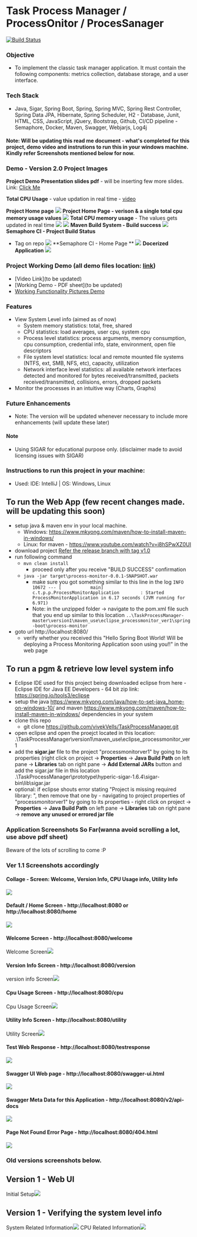 # Task Process Manager / ProcessOnitor / ProcesSanager

[![Build Status](https://semaphoreci.com/api/v1/projects/3bb1fbdb-6c1a-4804-ad37-36a86bc09d46/2305464/badge.svg)](https://semaphoreci.com/kevshali/taskprocessmanager)

### Objective
- To implement the classic task manager application.  It must contain the following components: metrics collection, database storage, and a user interface.

### Tech Stack 
- Java, Sigar, Spring Boot, Spring, Spring MVC, Spring Rest Controller, Spring Data JPA, Hibernate, Spring Scheduler, H2 - Database, Junit, HTML, CSS, JavaScript, jQuery, Bootstrap, Github, CI/CD pipeline - Semaphore, Docker, Maven, Swagger, Webjarjs, Log4j

#### Note: Will be updating this read me document - what's completed for this project, demo video and instrutions to run this in your windows machine. Kindly refer Screenshots mentioned below for now.

### Demo - Version 2.0 Project Images
**Project Demo Presentation slides pdf** - will be inserting few more slides. Link: [Click Me](https://drive.google.com/open?id=1-Q7_c6f8cjn-SFLiUFJT4uNpP5ndBizl)

**Total CPU Usage** - value updation in real time - [video](https://github.com/vivekVells/TaskProcessManager/blob/master/demo-review/version2/Task%20Process%20Monitor%20-%20Total%20CPU%20memory%20Usage.mp4)

**Project Home page** 
![](https://github.com/vivekVells/TaskProcessManager/blob/master/demo-review/version2/Screenshots/Process%20Monitor%20home%20page.PNG)
**Project Home Page - verison & a single total cpu memory usage values**
![](https://github.com/vivekVells/TaskProcessManager/blob/master/demo-review/version2/Screenshots/Process%20Monitor%20Home%20Page%20-%20Version%20%26%20Single%20CPU%20usage%20info.png)
**Total CPU memory usage** - The values gets updated in real time
![](
https://github.com/vivekVells/TaskProcessManager/blob/master/demo-review/version2/Task%20Process%20Monitor%20-%20Total%20CPU%20memory%20Usage.gif)
![](https://github.com/vivekVells/TaskProcessManager/blob/master/demo-review/version2/Screenshots/Total%20CPU%20Memory%20Usage.PNG)
**Maven Build System - Build success**
![](https://github.com/vivekVells/TaskProcessManager/blob/master/demo-review/version2/Screenshots/maven%20build%20output.PNG)
**Semaphore CI - Project Build Status**
- Tag on repo
![](https://github.com/vivekVells/TaskProcessManager/blob/master/demo-review/version2/Screenshots/Build%20passed%20snippet.PNG)
**Semaphore CI - Home Page **
![](https://github.com/vivekVells/TaskProcessManager/blob/master/demo-review/version2/Screenshots/Semphore%20home%20page%20of%20this%20appln.PNG)
**Docerized Application**
![](https://github.com/vivekVells/TaskProcessManager/blob/master/demo-review/version2/Screenshots/Dockerized%20the%20application.PNG)

### Project Working Demo (all demo files location: [link](https://github.com/vivekVells/TaskProcessManager/tree/master/demo-review))
- [Video Link](to be updated)
- [Working Demo - PDF sheet](to be updated)
- [Working Functionality Pictures Demo](https://github.com/vivekVells/TaskProcessManager#application-screenshots-so-farwanna-avoid-scrolling-a-lot-use-above-pdf-sheet)

### Features
- View System Level info (aimed as of now)
  - System memory statistics: total, free, shared
  - CPU statistics: load averages, user cpu, system cpu
  - Process level statistics: process arguments, memory consumption, cpu consumption, credential info, state, environment, open file descriptors
  - File system level statistics: local and remote mounted file systems (NTFS, ext, SMB, NFS, etc), capacity, utilization
  - Network interface level statistics: all available network interfaces detected and monitored for bytes received/transmitted, packets received/transmitted, collisions, errors, dropped packets 
- Monitor the processes in an intuitive way (Charts, Graphs)

### Future Enhancements
- Note: The version will be updated whenever necessary to include more enhancements (will update these later) 

#### Note
- Using SIGAR for educational purpose only. (disclaimer made to avoid licensing issues with SIGAR)

### Instructions to run this project in your machine:
- Used: IDE: IntelliJ | OS: Windows, Linux

## To run the Web App (few recent changes made. will be updating this soon)
- setup java & maven env in your local machine. 
  - Windows: https://www.mkyong.com/maven/how-to-install-maven-in-windows/
  - Linux: for maven - https://www.youtube.com/watch?v=i8hSPwXZ0UI
- download project [Refer the release branch with tag v1.0](https://github.com/vivekVells/TaskProcessManager/releases/tag/v1.0)
- run following command
  - ```mvn clean install```
  	- proceed only after you receive "BUILD SUCCESS" confirmation
  - ```java -jar target\process-monitor-0.0.1-SNAPSHOT.war```
  	- make sure you got something similar to this line in the log ```INFO 10672 --- [           main] c.t.p.p.ProcessMonitorApplication        : Started ProcessMonitorApplication in 6.17 seconds (JVM running for 6.971)```
    - Note: in the unzipped folder -> navigate to the pom.xml file such that you end up similar to this location ```..\TaskProcessManager-master\version1\maven_use\eclipse_processmonitor_ver1\spring-boot\process-monitor```
- goto url http://localhost:8080/
    - verify whether you received this "Hello Spring Boot World! Will be deploying a Process Monitoring Application soon using you!!" in the web page

## To run a pgm & retrieve low level system info
- Eclipse IDE used for this project being downloaded eclipse from here - Eclipse IDE for Java EE Developers - 64 bit zip link: https://spring.io/tools3/eclipse
- setup the java  https://www.mkyong.com/java/how-to-set-java_home-on-windows-10/ and maven https://www.mkyong.com/maven/how-to-install-maven-in-windows/ dependencies in your system 
- clone this repo
    - git clone https://github.com/vivekVells/TaskProcessManager.git 
- open eclipse and open the proejct located in this location: .\TaskProcessManager\version1\maven_use\eclipse_processmonitor_ver1
- add the **sigar.jar** file to the project "processmonitorver1" by going to its properties (right click on project -> **Properties** -> **Java Build Path** on left pane -> **Libraries** tab on right pane -> **Add External JARs** button and add the sigar.jar file in this location .\TaskProcessManager\prototype\hyperic-sigar-1.6.4\sigar-bin\lib\sigar.jar
- optional: if eclipse shouts error stating "Project is missing required library: <location of jar>", then remove that one by - navigating to project properties of "processmonitorver1" by going to its properties - right click on project -> **Properties** -> **Java Build Path** on left pane -> **Libraries** tab on right pane -> **remove any unused or errored jar file**

### Application Screenshots So Far(wanna avoid scrolling a lot, use above pdf sheet)
Beware of the lots of scrolling to come :P

### Ver 1.1 Screenshots accordingly
#### Collage - Screen: Welcome, Version Info, CPU Usage info, Utility Info
![](https://github.com/vivekVells/TaskProcessManager/blob/master/demo-review/version1/spring-boot/collaged%20screens%20of%20welcome%20-%20cpu%20-%20version%20-%20utility.PNG)
#### Default / Home Screen - http://localhost:8080 or http://localhost:8080/home
![](https://github.com/vivekVells/TaskProcessManager/blob/SwaggerSpringBoot/demo-review/version1/spring-boot/ver1.2/v1.2-default-home-page-web-page-response.PNG)
#### Welcome Screen - http://localhost:8080/welcome
Welcome Screen![](https://github.com/vivekVells/TaskProcessManager/blob/master/demo-review/version1/spring-boot/ver1.1%20-%20welcome%20screen.PNG)
#### Version Info Screen - http://localhost:8080/version
version info Screen![](https://github.com/vivekVells/TaskProcessManager/blob/master/demo-review/version1/spring-boot/ver1.1%20-%20version%20screen%20output.PNG)
#### Cpu Usage Screen - http://localhost:8080/cpu
Cpu Usage Screen![](https://github.com/vivekVells/TaskProcessManager/blob/master/demo-review/version1/spring-boot/ver1.1%20-%20cpu%20screen.PNG)
#### Utility Info Screen - http://localhost:8080/utility
Utility Screen![](https://github.com/vivekVells/TaskProcessManager/blob/master/demo-review/version1/spring-boot/ver1.1%20-%20utlity%20screen.PNG)
#### Test Web Response - http://localhost:8080/testresponse
![](https://github.com/vivekVells/TaskProcessManager/blob/SwaggerSpringBoot/demo-review/version1/spring-boot/ver1.2/v1.2-default-home-page-web-page-response.PNG)
#### Swagger UI Web page - http://localhost:8080/swagger-ui.html
![](https://github.com/vivekVells/TaskProcessManager/blob/SwaggerSpringBoot/demo-review/version1/spring-boot/ver1.2/v1.2-swagger-ui-info.PNG)
#### Swagger Meta Data for this Application - http://localhost:8080/v2/api-docs
![](https://github.com/vivekVells/TaskProcessManager/blob/SwaggerSpringBoot/demo-review/version1/spring-boot/ver1.2/v1.2-application-swagger-meta-data-json-output.PNG)
#### Page Not Found Error Page - http://localhost:8080/404.html
![](https://github.com/vivekVells/TaskProcessManager/blob/SwaggerSpringBoot/demo-review/version1/spring-boot/ver1.2/v1.2-page-not-found-error-page.PNG)

### Old versions screenshots below. 
## Version 1 - Web UI 
Initial Setup![](https://github.com/vivekVells/TaskProcessManager/blob/master/demo-review/version1/spring-boot/1st%20verison%20output%20-%20localhost_8080%20-%20Google%20Chrome%2010_24_2018%2011_47_10%20PM.png)
## Version 1 - Verifying the system level info 
System Related Information![](https://github.com/vivekVells/TaskProcessManager/blob/master/demo-review/version1/System%20Info.PNG)
CPU Related Information![](https://github.com/vivekVells/TaskProcessManager/blob/master/demo-review/version1/CPU%20info.PNG)
